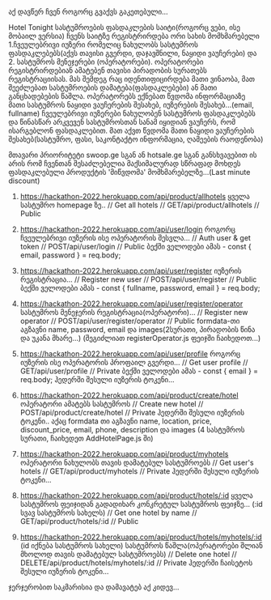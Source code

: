 აქ დავწერ ჩვენ როგორც გვაქვს გაკეთებული...

Hotel Tonight
სასტუმროების ფასდაკლების საიტი(როგორც ვები, ისე მობაილ ვერსია)
ჩვენს საიტზე რეგისტრირდება ორი სახის მომხმარებელი 1.ჩვეულებრივი იუზერი რომელიც ნახულობს სასტუმროს ფასდაკლებებს(აქვს თავისი გვერდი, დაჯავშნილი, ნაყიდი ვაუჩერები) და 2. სასტუმროს მენეჯერები (ოპერატორები). ოპერატორები რეგისტრირდებიან ამატებენ თავისი პირადობის სურათებს რეგისტრაციისას. მას შემდეგ რაც იდენთიფიცირდება მათი ვინაობა, მათ შეეძლებათ სასტუმროების დამატება(ფასდაკლებები) ან მათი განცხადებების წაშლა. ოპერატორებს ექნებათ წვდომა ინფორმაციაზე მათი სასტუმროს ნაყიდი ვაუჩერების შესახებ, იუზერების შესახებ...(email, fullname)
ჩვეულებრივი იუზერები ნახულობენ სასტუმროს ფასდაკლებებს და წინასწარ არკვევენ სასტუმროსთან სანამ იყიდიან ვაუჩერს, რომ ისარგებლონ ფასდაკლებით. მათ აქვთ წვდომა მათი ნაყიდი ვაუჩერების შესახებ(სასტუმრო, ფასი, საკონტაქტო ინფორმაცია, ღამეების რაოდენობა)

მთავარი პრიორიტეტი swoop.ge სგან ან hotsale.ge სგან განსხვავებით ის არის რომ ჩვენთან შესაძლებელია მაქსიმალურად სწრაფად მოხდეს ფასდაკლებული პროდუქტის 'მიწვდომა' მომხმარებელზე...(Last minute discount)

1. https://hackathon-2022.herokuapp.com/api/product/allhotels ყველა სასტუმრო homepage ზე..
   // Get all hotels
   // GET/api/product/allhotels
   // Public

2. https://hackathon-2022.herokuapp.com/api/user/login როგორც ჩვეულებრივი იუზერის ისე ოპერატორის შესვლა...
   // Auth user & get token
   // POST/api/user/login
   // Public
   ბექში ველოდები ამას - const { email, password } = req.body;

3. https://hackathon-2022.herokuapp.com/api/user/register იუზერის რეგისტრაცია...
   // Register new user
   // POST/api/user/register
   // Public
   ბექში ველოდები ამას - const { fullname, password, email } = req.body;

4. https://hackathon-2022.herokuapp.com/api/user/register/operator სასტუმროს მენეჯერის რეგისტრაცია(ოპერატორი)...
   // Register new operator
   // POST/api/user/register/operator
   // Public
   formdata-თი აგზავნი name, password, email და images(2სურათი, პირადობის წინა და უკანა მხარე...) (შეგიძლიათ registerOperator.js ფეიჯში ჩაიხედოთ...)

5. https://hackathon-2022.herokuapp.com/api/user/profile როგორც იუზერის ისე ოპერატორის პროფაილ გვერდი...
   // Get user profile
   // GET/api/user/profile
   // Private
   ბექში ველოდები ამას - const { email } = req.body;
   ჰედერში შესული იუზერის ტოკენი...

6. https://hackathon-2022.herokuapp.com/api/product/create/hotel ოპერატორი ამატებს სასტუმროს
   // Create new hotel
   // POST/api/product/create/hotel
   // Private
   ჰედერში შესული იუზერის ტოკენი..
   აქაც formdata თი აგზავნი
   name,
   location,
   price,
   discount_price,
   email,
   phone,
   description
   და images (4 სასტუმროს სურათი, ჩაიხედეთ AddHotelPage.js ში)

7. https://hackathon-2022.herokuapp.com/api/product/myhotels ოპერატორი ნახულობს თავის დამატებულ სასტუმროებს
   // Get user's hotels
   // GET/api/product/myhotels
   // Private
   ჰედერში შესული იუზერის ტოკენი...

8. https://hackathon-2022.herokuapp.com/api/product/hotels/:id ყველა სასტუმროს ფეიჯიდან გადადიხარ კონკრეტულ სასტუმროს ფეიჯზე... (:id სვავ სასტუმროს სახელს)
   // Get one hotel by name
   // GET/api/product/hotels/:id
   // Public

9. https://hackathon-2022.herokuapp.com/api/product/hotels/myhotels/:id (id იქნება სასტუმროს სახელი) სასტუმროს წაშლა(ოპერატორები შლიან მხოლოდ თავის დამატებულ სასტუმროებს)
   // Delete one hotel
   // DELETE/api/product/hotels/myhotels/:id
   // Private
   ჰედერში ჩაისეტოს შესული იუზერის ტოკენი...

ჯერჯერობით საკმარისია და დამავატებ აქ კიდევ...
